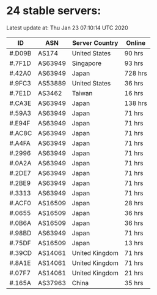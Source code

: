 # 24 stable servers:

Latest update at: Thu Jan 23 07:10:14 UTC 2020

| ID | ASN | Server Country | Online |
| -- | --- | -------------- | ------ |
| #.D09B | AS174 | United States | 90 hrs |
| #.7F1D | AS63949 | Singapore | 93 hrs |
| #.42A0 | AS63949 | Japan | 728 hrs |
| #.9FC3 | AS53889 | United States | 36 hrs |
| #.7E1D | AS3462 | Taiwan | 16 hrs |
| #.CA3E | AS63949 | Japan | 138 hrs |
| #.59A3 | AS63949 | Japan | 71 hrs |
| #.E94F | AS63949 | Japan | 71 hrs |
| #.AC8C | AS63949 | Japan | 71 hrs |
| #.A4FA | AS63949 | Japan | 71 hrs |
| #.2996 | AS63949 | Japan | 71 hrs |
| #.0A2A | AS63949 | Japan | 71 hrs |
| #.2DE7 | AS63949 | Japan | 71 hrs |
| #.2BE9 | AS63949 | Japan | 71 hrs |
| #.3313 | AS63949 | Japan | 71 hrs |
| #.ACF0 | AS16509 | Japan | 28 hrs |
| #.0655 | AS16509 | Japan | 36 hrs |
| #.0B6A | AS16509 | Japan | 36 hrs |
| #.98BD | AS63949 | Japan | 71 hrs |
| #.75DF | AS16509 | Japan | 13 hrs |
| #.39CD | AS14061 | United Kingdom | 71 hrs |
| #.8A1E | AS14061 | United Kingdom | 71 hrs |
| #.07F7 | AS14061 | United Kingdom | 21 hrs |
| #.165A | AS37963 | China | 35 hrs |

